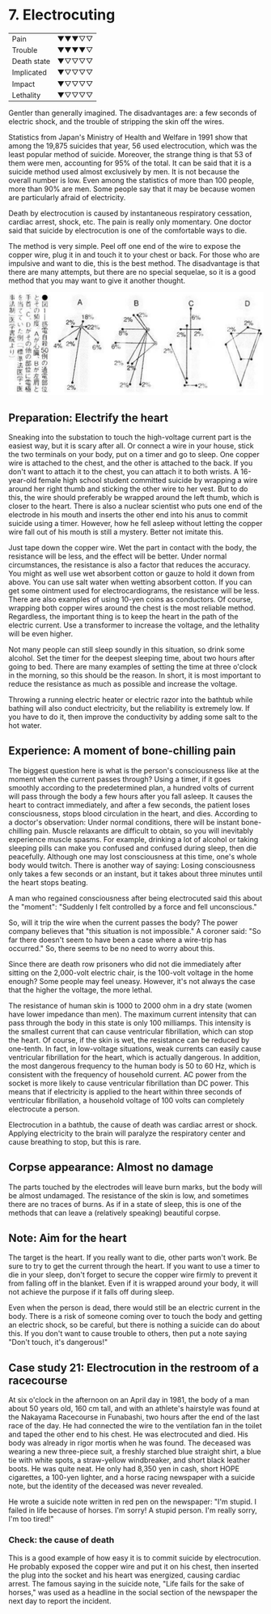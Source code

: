 # 7. Electrocuting

| | |
| --- | --- |
| Pain | ▼▼▼▽▽ |
| Trouble | ▼▼▼▼▽ |
| Death state | ▼▽▽▽▽ |
| Implicated | ▼▽▽▽▽ |
| Impact | ▼▽▽▽▽ |
| Lethality | ▼▽▽▽▽ |

Gentler than generally imagined. The disadvantages are: a few seconds of electric shock, and the trouble of stripping the skin off the wires.

Statistics from Japan's Ministry of Health and Welfare in 1991 show that among the 19,875 suicides that year, 56 used electrocution, which was the least popular method of suicide. Moreover, the strange thing is that 53 of them were men, accounting for 95% of the total. It can be said that it is a suicide method used almost exclusively by men. It is not because the overall number is low. Even among the statistics of more than 100 people, more than 90% are men. Some people say that it may be because women are particularly afraid of electricity.

Death by electrocution is caused by instantaneous respiratory cessation, cardiac arrest, shock, etc. The pain is really only momentary. One doctor said that suicide by electrocution is one of the comfortable ways to die.

The method is very simple. Peel off one end of the wire to expose the copper wire, plug it in and touch it to your chest or back. For those who are impulsive and want to die, this is the best method. The disadvantage is that there are many attempts, but there are no special sequelae, so it is a good method that you may want to give it another thought.

![Figure 1: The frequency at which the electrode is placed at each location. Data from 50 suicides. A: heart; B: left shoulder and wrist; C and D: other locations](img/7_1.png)

## Preparation: Electrify the heart

Sneaking into the substation to touch the high-voltage current part is the easiest way, but it is scary after all. Or connect a wire in your house, stick the two terminals on your body, put on a timer and go to sleep. One copper wire is attached to the chest, and the other is attached to the back. If you don't want to attach it to the chest, you can attach it to both wrists. A 16-year-old female high school student committed suicide by wrapping a wire around her right thumb and sticking the other wire to her vest. But to do this, the wire should preferably be wrapped around the left thumb, which is closer to the heart. There is also a nuclear scientist who puts one end of the electrode in his mouth and inserts the other end into his anus to commit suicide using a timer. However, how he fell asleep without letting the copper wire fall out of his mouth is still a mystery. Better not imitate this.

Just tape down the copper wire. Wet the part in contact with the body, the resistance will be less, and the effect will be better. Under normal circumstances, the resistance is also a factor that reduces the accuracy. You might as well use wet absorbent cotton or gauze to hold it down from above. You can use salt water when wetting absorbent cotton. If you can get some ointment used for electrocardiograms, the resistance will be less. There are also examples of using 10-yen coins as conductors. Of course, wrapping both copper wires around the chest is the most reliable method. Regardless, the important thing is to keep the heart in the path of the electric current. Use a transformer to increase the voltage, and the lethality will be even higher.

Not many people can still sleep soundly in this situation, so drink some alcohol. Set the timer for the deepest sleeping time, about two hours after going to bed. There are many examples of setting the time at three o'clock in the morning, so this should be the reason. In short, it is most important to reduce the resistance as much as possible and increase the voltage.

Throwing a running electric heater or electric razor into the bathtub while bathing will also conduct electricity, but the reliability is extremely low. If you have to do it, then improve the conductivity by adding some salt to the hot water.

## Experience: A moment of bone-chilling pain

The biggest question here is what is the person's consciousness like at the moment when the current passes through? Using a timer, if it goes smoothly according to the predetermined plan, a hundred volts of current will pass through the body a few hours after you fall asleep. It causes the heart to contract immediately, and after a few seconds, the patient loses consciousness, stops blood circulation in the heart, and dies. According to a doctor's observation: Under normal conditions, there will be instant bone-chilling pain. Muscle relaxants are difficult to obtain, so you will inevitably experience muscle spasms. For example, drinking a lot of alcohol or taking sleeping pills can make you confused and confused during sleep, then die peacefully. Although one may lost consciousness at this time, one's whole body would twitch. There is another way of saying: Losing consciousness only takes a few seconds or an instant, but it takes about three minutes until the heart stops beating.

A man who regained consciousness after being electrocuted said this about the "moment": "Suddenly I felt controlled by a force and fell unconscious."

So, will it trip the wire when the current passes the body? The power company believes that "this situation is not impossible." A coroner said: "So far there doesn't seem to have been a case where a wire-trip has occurred." So, there seems to be no need to worry about this.

Since there are death row prisoners who did not die immediately after sitting on the 2,000-volt electric chair, is the 100-volt voltage in the home enough? Some people may feel uneasy. However, it's not always the case that the higher the voltage, the more lethal.

The resistance of human skin is 1000 to 2000 ohm in a dry state (women have lower impedance than men). The maximum current intensity that can pass through the body in this state is only 100 milliamps. This intensity is the smallest current that can cause ventricular fibrillation, which can stop the heart. Of course, if the skin is wet, the resistance can be reduced by one-tenth. In fact, in low-voltage situations, weak currents can easily cause ventricular fibrillation for the heart, which is actually dangerous. In addition, the most dangerous frequency to the human body is 50 to 60 Hz, which is consistent with the frequency of household current. AC power from the socket is more likely to cause ventricular fibrillation than DC power. This means that if electricity is applied to the heart within three seconds of ventricular fibrillation, a household voltage of 100 volts can completely electrocute a person.

Electrocution in a bathtub, the cause of death was cardiac arrest or shock. Applying electricity to the brain will paralyze the respiratory center and cause breathing to stop, but this is rare.

## Corpse appearance: Almost no damage

The parts touched by the electrodes will leave burn marks, but the body will be almost undamaged. The resistance of the skin is low, and sometimes there are no traces of burns. As if in a state of sleep, this is one of the methods that can leave a (relatively speaking) beautiful corpse.

## Note: Aim for the heart

The target is the heart. If you really want to die, other parts won't work. Be sure to try to get the current through the heart. If you want to use a timer to die in your sleep, don't forget to secure the copper wire firmly to prevent it from falling off in the blanket. Even if it is wrapped around your body, it will not achieve the purpose if it falls off during sleep.

Even when the person is dead, there would still be an electric current in the body. There is a risk of someone coming over to touch the body and getting an electric shock, so be careful, but there is nothing a suicide can do about this. If you don't want to cause trouble to others, then put a note saying "Don't touch, it's dangerous!"

## Case study 21: Electrocution in the restroom of a racecourse

At six o'clock in the afternoon on an April day in 1981, the body of a man about 50 years old, 160 cm tall, and with an athlete's hairstyle was found at the Nakayama Racecourse in Funabashi, two hours after the end of the last race of the day. He had connected the wire to the ventilation fan in the toilet and taped the other end to his chest. He was electrocuted and died. His body was already in rigor mortis when he was found. The deceased was wearing a new three-piece suit, a freshly starched blue straight shirt, a blue tie with white spots, a straw-yellow windbreaker, and short black leather boots. He was quite neat. He only had 8,350 yen in cash, short HOPE cigarettes, a 100-yen lighter, and a horse racing newspaper with a suicide note, but the identity of the deceased was never revealed.

He wrote a suicide note written in red pen on the newspaper: "I'm stupid. I failed in life because of horses. I'm sorry! A stupid person. I'm really sorry, I'm too tired!"

### Check: the cause of death

This is a good example of how easy it is to commit suicide by electrocution. He probably exposed the copper wire and put it on his chest, then inserted the plug into the socket and his heart was energized, causing cardiac arrest. The famous saying in the suicide note, "Life fails for the sake of horses," was used as a headline in the social section of the newspaper the next day to report the incident.
